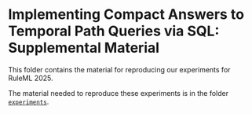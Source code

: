 # Implementing Compact Answers to Temporal Path Queries via SQL: Supplemental Material

This folder contains the material for reproducing our experiments for RuleML 2025.

The material needed to reproduce these experiments is in the folder [`experiments`](./experiments/README.md).
